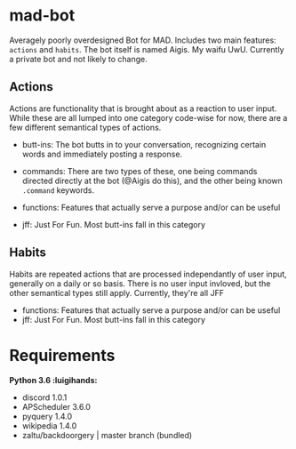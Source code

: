 # mad-bot
Averagely poorly overdesigned Bot for MAD. Includes two main features: `actions` and `habits`.
The bot itself is named Aigis. My waifu UwU. Currently a private bot and not likely to change.

## Actions
Actions are functionality that is brought about as a reaction to user input. While these are all lumped into one category code-wise for now, there are a few different semantical types of actions.

- butt-ins: The bot butts in to your conversation, recognizing certain words and immediately posting a response.
- commands: There are two types of these, one being commands directed directly at the bot (@Aigis do this), and the other being known `.command` keywords.

- functions: Features that actually serve a purpose and/or can be useful
- jff: Just For Fun. Most butt-ins fall in this category


## Habits
Habits are repeated actions that are processed independantly of user input, generally on a daily or so basis. There is no user input invloved, but the other semantical types still apply. Currently, they're all JFF

- functions: Features that actually serve a purpose and/or can be useful
- jff: Just For Fun. Most butt-ins fall in this category


# Requirements
__Python 3.6 :luigihands:__
- discord 1.0.1
- APScheduler 3.6.0
- pyquery 1.4.0
- wikipedia 1.4.0
- zaltu/backdoorgery | master branch (bundled)

